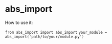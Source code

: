 # abs_import

How to use it:

`from abs_import import abs_import`
`your_module = abs_import('path/to/your/module.py')`